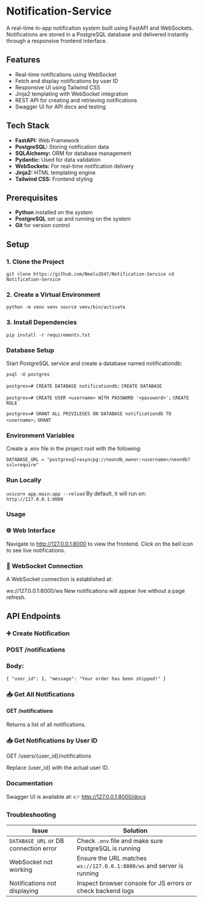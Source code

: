 # Notification-Service

A real-time in-app notification system built using FastAPI and WebSockets. Notifications are stored in a PostgreSQL database and delivered instantly through a responsive frontend interface.

## Features

- Real-time notifications using WebSocket
- Fetch and display notifications by user ID
- Responsive UI using Tailwind CSS
- Jinja2 templating with WebSocket integration
- REST API for creating and retrieving notifications
- Swagger UI for API docs and testing

## Tech Stack

- **FastAPI:** Web Framework
- **PostgreSQL:** Storing notification data
- **SQLAlchemy:** ORM for database management
- **Pydantic:** Used for data validation
- **WebSockets:** For real-time notification delivery
- **Jinja2:** HTML templating engine
- **Tailwind CSS:** Frontend styling

## Prerequisites

- **Python** installed on the system
- **PostgreSQL** set up and running on the system
- **Git** for version control

## Setup

### 1️. Clone the Project

`git clone https://github.com/Neelu2647/Notification-Service
cd Notification-Service`

### 2️. Create a Virtual Environment
`python -m venv venv
source venv/bin/activate `

### 3️. Install Dependencies
`pip install -r requirements.txt`

### Database Setup
Start PostgreSQL service and create a database named notificationdb:

`psql -U postgres`

`postgres=# CREATE DATABASE notificationdb;`
`CREATE DATABASE`

`postgres=# CREATE USER <username> WITH PASSWORD '<password>';`
`CREATE ROLE`

`postgres=# GRANT ALL PRIVILEGES ON DATABASE notificationdb TO <username>;`
`GRANT`

### Environment Variables
Create a .env file in the project root with the following:

`DATABASE_URL = "postgresql+asyncpg://neondb_owner:<username>/neondb?ssl=require"`

### Run Locally

`uvicorn app.main:app --reload`
By default, it will run on: `http://127.0.0.1:8000`

### Usage
### 🌐 Web Interface

Navigate to http://127.0.0.1:8000 to view the frontend.
Click on the bell icon to see live notifications.

### 🔄 WebSocket Connection
A WebSocket connection is established at:

ws://127.0.0.1:8000/ws
New notifications will appear live without a page refresh.

##   API Endpoints
### ➕ Create Notification
### POST /notifications

### Body:
`{
  "user_id": 1,
  "message": "Your order has been shipped!"
}`

### 📥 Get All Notifications
#### GET /notifications

Returns a list of all notifications.

### 📥 Get Notifications by User ID
GET /users/{user_id}/notifications

Replace {user_id} with the actual user ID.

### Documentation
Swagger UI is available at:
👉 http://127.0.0.1:8000/docs

### Troubleshooting
| Issue                                 | Solution                                                              |
|--------------------------------------|-----------------------------------------------------------------------|
| `DATABASE_URL` or DB connection error | Check `.env` file and make sure PostgreSQL is running                 |
| WebSocket not working                 | Ensure the URL matches `ws://127.0.0.1:8000/ws` and server is running |
| Notifications not displaying          | Inspect browser console for JS errors or check backend logs           |
